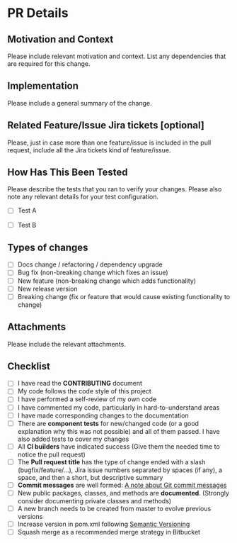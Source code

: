 # PR Details

<!--- Provide a general summary of your changes in the Title above -->

## Motivation and Context

<!--- Why is this change required? What problem does it solve? -->

Please include relevant motivation and context. List any dependencies that are required for this change.

## Implementation

Please include a general summary of the change. 

## Related Feature/Issue Jira tickets [optional]

<!--- If fixing a bug, there should be an issue describing it with steps to reproduce -->
<!--- Please link to the issue here: -->

Please, just in case more than one feature/issue is included in the pull request, include all the Jira tickets kind of feature/issue. 

## How Has This Been Tested

<!--- Please describe in detail how you tested your changes. -->
<!--- Include details of your testing environment, and the tests you ran to -->
<!--- see how your change affects other areas of the code, etc. -->

Please describe the tests that you ran to verify your changes. Please also note any relevant details for your test configuration.

- [ ] Test A
- [ ] Test B


## Types of changes

<!--- What types of changes does your code introduce? Put an `x` in all the boxes that apply: -->

- [ ] Docs change / refactoring / dependency upgrade
- [ ] Bug fix (non-breaking change which fixes an issue)
- [ ] New feature (non-breaking change which adds functionality)
- [ ] New release version 
- [ ] Breaking change (fix or feature that would cause existing functionality to change)

## Attachments

<!--- Please add all the needed attachments -->

Please include the relevant attachments.


## Checklist

<!--- Go over all the following points, and put an `x` in all the boxes that apply. -->
<!--- If you're unsure about any of these, don't hesitate to ask. We're here to help! -->

- [ ] I have read the **CONTRIBUTING** document
- [ ] My code follows the code style of this project
- [ ] I have performed a self-review of my own code
- [ ] I have commented my code, particularly in hard-to-understand areas
- [ ] I have made corresponding changes to the documentation
- [ ] There are **component tests** for new/changed code (or a good explanation why this was not possible) and all of them passed. I have also added tests to cover my changes
- [ ] All **CI builders** have indicated success (Give them the needed time to notice the pull request)
- [ ] The **Pull request title** has the type of change ended with a slash (bugfix/feature/...), Jira issue numbers separated by spaces (if any), a space, and then a short, but descriptive summary
- [ ] **Commit messages** are well formed: [A note about Git commit messages](http://www.tpope.net/node/106)
- [ ] New public packages, classes, and methods are **documented**. (Strongly consider documenting private classes and methods)
- [ ] A new branch needs to be created from master to evolve previous versions
- [ ] Increase version in pom.xml following [Semantic Versioning](https://semver.org/)
- [ ] Squash merge as a recommended merge strategy in Bitbucket
